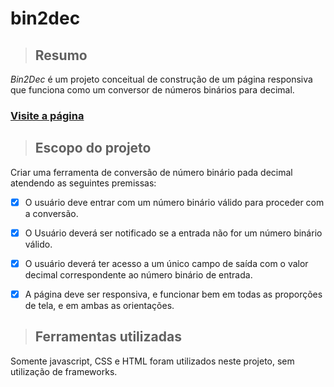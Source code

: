 # bin2dec

> ## Resumo
*Bin2Dec* é um projeto conceitual de construção de um página responsiva que funciona como um conversor de números binários para decimal.

### [Visite a página](https://fdias1.github.io/bin2dec)


> ## Escopo do projeto
Criar uma ferramenta de conversão de número binário pada decimal atendendo as seguintes premissas:
-   [x] O usuário deve entrar com um número binário válido para proceder com a conversão.
-   [x] O Usuário deverá ser notificado se a entrada não for um número binário válido.
-   [x] O usuário deverá ter acesso a um único campo de saída com o valor decimal correspondente ao número binário de entrada.
-   [x] A página deve ser responsiva, e funcionar bem em todas as proporções de tela, e em ambas as orientações.


> ## Ferramentas utilizadas
Somente javascript, CSS e HTML foram utilizados neste projeto, sem utilização de frameworks.